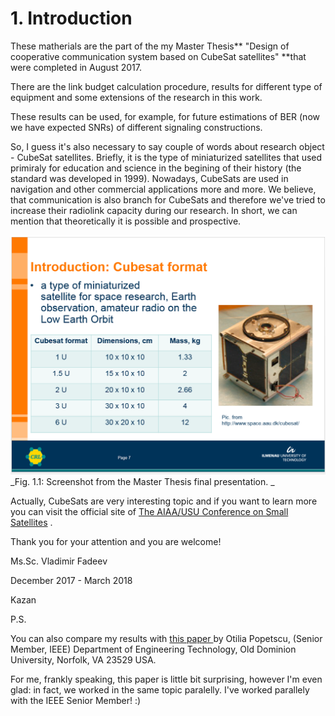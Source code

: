 # 1. Introduction

These matherials are the part of the my Master Thesis** "Design of cooperative communication system based on CubeSat satellites" **that were completed in August 2017.

There are the link budget calculation procedure, results for different type of equipment and some extensions of the research in this work.

These results can be used, for example, for future estimations of BER \(now we have expected SNRs\) of different signaling constructions.

So, I guess it's also necessary to say couple of words about research object - CubeSat satellites. Briefly, it is the type of miniaturized satellites that used primiraly for education and science in the begining of their history \(the standard was developed in 1999\). Nowadays, CubeSats are used in navigation and other commercial applications more and more. We believe, that  communication is also branch for CubeSats and therefore we've tried to increase their radiolink capacity during our research. In short, we can mention that theoretically it is possible and prospective.

![](/assets/9.png)_Fig. 1.1: Screenshot from the Master Thesis final presentation. _

Actually, CubeSats are very interesting topic and if you want to learn more you can visit the official site of [The AIAA/USU Conference on Small Satellites](https://digitalcommons.usu.edu/smallsat/) .

Thank you for your attention and you are welcome!

Ms.Sc. Vladimir Fadeev

December 2017 - March 2018

Kazan

P.S.

You can also compare my results with [this paper ](http://ieeexplore.ieee.org/stamp/stamp.jsp?tp=&arnumber=7964683)by Otilia Popetscu, \(Senior Member, IEEE\) Department of Engineering Technology, Old Dominion University, Norfolk, VA 23529 USA.

For me, frankly speaking, this paper is little bit surprising, however I'm even glad: in fact, we worked in the same topic paralelly. I've worked parallely with the IEEE Senior Member! :\)


